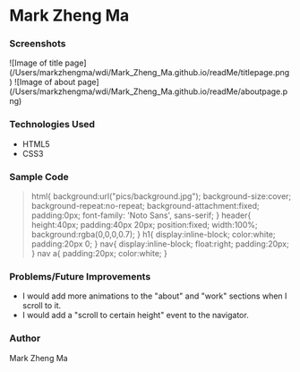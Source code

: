 # Mark Zheng Ma

### Screenshots

![Image of title page]
(/Users/markzhengma/wdi/Mark_Zheng_Ma.github.io/readMe/titlepage.png)
![Image of about page]
(/Users/markzhengma/wdi/Mark_Zheng_Ma.github.io/readMe/aboutpage.png)

### Technologies Used

* HTML5
* CSS3

### Sample Code

> html{
>  background:url("pics/background.jpg");
>  background-size:cover;
>  background-repeat:no-repeat;
>  background-attachment:fixed;
>  padding:0px;
>  font-family: 'Noto Sans', sans-serif;
> }
> header{
>  height:40px;
>  padding:40px 20px;
>  position:fixed;
>  width:100%;
>  background:rgba(0,0,0,0.7);
> }
> h1{
>  display:inline-block;
>  color:white;
>  padding:20px 0;
> }
> nav{
>  display:inline-block;
>  float:right;
>  padding:20px;
> }
> nav a{
>  padding:20px;
>  color:white;
> }

### Problems/Future Improvements

* I would add more animations to the "about" and "work" sections
 when I scroll to it.
* I would add a "scroll to certain height" event to the navigator.

### Author

Mark Zheng Ma
